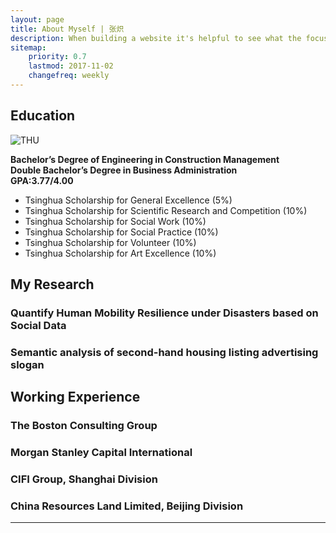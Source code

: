 ```yaml
---
layout: page
title: About Myself | 张炽
description: When building a website it's helpful to see what the focus of your site is. This page is an example of how to show a website's focus.
sitemap:
    priority: 0.7
    lastmod: 2017-11-02
    changefreq: weekly
---
```

## Education
![THU](http://i1.bvimg.com/623513/cca14a2d39b394e3.png)

**Bachelor’s Degree of Engineering in Construction Management**  
**Double Bachelor’s Degree in Business Administration**  
**GPA:3.77/4.00**  


* Tsinghua Scholarship for General Excellence (5%)  
* Tsinghua Scholarship for Scientific Research and Competition (10%)  
* Tsinghua Scholarship for Social Work (10%)  
* Tsinghua Scholarship for Social Practice (10%)  
* Tsinghua Scholarship for Volunteer (10%)  
* Tsinghua Scholarship for Art Excellence (10%)  


## My Research  

### Quantify Human Mobility Resilience under Disasters based on Social Data


### Semantic analysis of second-hand housing listing advertising slogan


## Working Experience

### The Boston Consulting Group
### Morgan Stanley Capital International
### CIFI Group, Shanghai Division	
### China Resources Land Limited, Beijing Division


***
<div class="box alt">
		<div class="row 50% uniform">
			<div class="4u"><span class="image fit"><img src="{{ "http://i1.bvimg.com/623513/0bc799f7fc710c63.jpg" | absolute_url }}" alt="" /></span></div>
			<div class="4u"><span class="image fit"><img src="{{ "http://i1.bvimg.com/623513/f0eb4b3571ee66ab.jpg" | absolute_url }}" alt="" /></span></div>
			<div class="4u$"><span class="image fit"><img src="http://i1.bvimg.com/623513/7681f3dda6d90a14.jpg" alt="" /></span></div>
			<!-- Break -->
			<div class="4u"><span class="image fit"><img src="{{ "http://i1.bvimg.com/623513/d25fd7813fb3a475.jpg" | absolute_url }}" alt="" /></span></div>
			<div class="4u"><span class="image fit"><img src="{{ "http://i4.bvimg.com/623513/499dc42754913d6b.jpg" | absolute_url }}" alt="" /></span></div>
			<div class="4u$"><span class="image fit"><img src="http://i4.bvimg.com/623513/3f5a283b2d458274.jpg" alt="" /></span></div>
		</div>
	</div>
